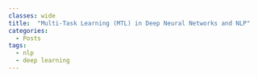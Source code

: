 ```yaml
---
classes: wide
title:  "Multi-Task Learning (MTL) in Deep Neural Networks and NLP"
categories:
  - Posts
tags:
  - nlp
  - deep learning
---
```

